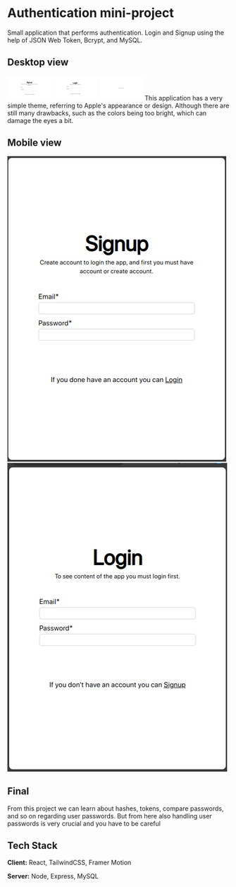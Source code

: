 
# Authentication mini-project
Small application that performs authentication. Login and Signup using the help of JSON Web Token, Bcrypt, and MySQL.


## Desktop view
<img src="./screenshots/ss-desktop-signup.png" width="100">
<img src="./screenshots/ss-desktop-login.png" width="100">
<img src="./screenshots/ss-desktop-homepage.png" width="100">
This application has a very simple theme, referring to Apple's appearance or design. Although there are still many drawbacks, such as the colors being too bright, which can damage the eyes a bit.


## Mobile view
![Alt text](screenshots/ss-mobile-signup.png)
![Alt text](screenshots/ss-mobile-login.png)

## Final
From this project we can learn about hashes, tokens, compare passwords, and so on regarding user passwords. But from here also handling user passwords is very crucial and you have to be careful

## Tech Stack

**Client:** React, TailwindCSS, Framer Motion

**Server:** Node, Express, MySQL
